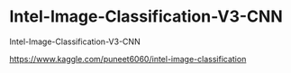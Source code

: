 # Intel-Image-Classification-V3-CNN
Intel-Image-Classification-V3-CNN

https://www.kaggle.com/puneet6060/intel-image-classification

